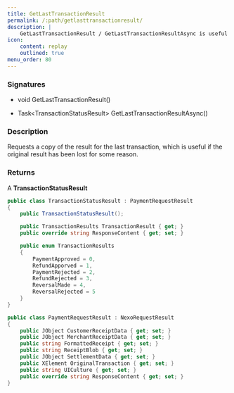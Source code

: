 ```yaml
---
title: GetLastTransactionResult
permalink: /:path/getlasttransactionresult/
description: |
    GetLastTransactionResult / GetLastTransactionResultAsync is useful if the original payment or refund response is lost
icon:
    content: replay
    outlined: true
menu_order: 80
---
```

### Signatures

*   void GetLastTransactionResult()

*   Task\<TransactionStatusResult\> GetLastTransactionResultAsync()

### Description

Requests a copy of the result for the last transaction, which is useful if the original result has been lost for some reason.

### Returns

A **TransactionStatusResult**

```c#
public class TransactionStatusResult : PaymentRequestResult
{
    public TransactionStatusResult();

    public TransactionResults TransactionResult { get; }
    public override string ResponseContent { get; set; }

    public enum TransactionResults
    {
        PaymentApproved = 0,
        RefundApporved = 1,
        PaymentRejected = 2,
        RefundRejected = 3,
        ReversalMade = 4,
        ReversalRejected = 5
    }
}
```

```c#
public class PaymentRequestResult : NexoRequestResult
{
    public JObject CustomerReceiptData { get; set; }
    public JObject MerchantReceiptData { get; set; }
    public string FormattedReceipt { get; set; }
    public string ReceiptBlob { get; set; }
    public JObject SettlementData { get; set; }
    public XElement OriginalTransaction { get; set; }
    public string UICulture { get; set; }
    public override string ResponseContent { get; set; }
}
```
